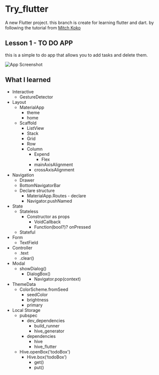 # Try_flutter

A new Flutter project. this branch is create for learning flutter and dart. by following the tutorial from [Mitch Koko](https://youtu.be/TclK5gNM_PM?si=UaPq1Ie5lgcQUtGK)

## Lesson 1 - TO DO APP

this is a simple to do app that allows you to add tasks and delete them.

![App Screenshot](./doc/to-do-app.gif)

## What I learned

- Interactive
    - GestureDetector
- Layout
    - MaterialApp
        - theme
        - home
    - Scaffold
        - ListView
        - Stack
        - Grid
        - Row
        - Column
            - Expend
                - Flex
            - mainAxisAlignment
            - crossAxisAlignment
- Navigation
    - Drawer
    - BottomNavigatorBar
    - Declare structure
        - MaterialApp.Routes - declare
        - Navigator.pushNamed
- State
    - Stateless
        - Constructor as props
            - VoidCallback
            - Function(bool?)? onPressed
    -  Stateful
- Form
    - TextField
- Controller
	- .text
	- .clear()
- Modal
    - showDialog()
        - DialogBox()
            - Navigator.pop(context)
- ThemeData
    - ColorScheme.fromSeed
        - seedColor
        - brightness
        - primary
- Local Storage
    - pubspec
        - dev_dependencies
            - build_runner
            - hive_generator
        - dependencies
            - hive
            - hive_flutter
    - Hive.openBox('todoBox')
        - Hive.box(‘todoBox’)
            - get()
            - put()
